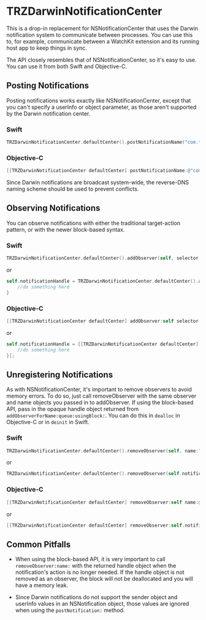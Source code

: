 # TRZDarwinNotificationCenter

This is a drop-in replacement for NSNotificationCenter that uses the Darwin notification system to communicate between processes. You can use this to, for example, communicate between a WatchKit extension and its running host app to keep things in sync.

The API closely resembles that of NSNotificationCenter, so it's easy to use. You can use it from both Swift and Objective-C.

## Posting Notifications

Posting notifications works exactly like NSNotificationCenter, except that you can't specify a userInfo or object parameter, as those aren't supported by the Darwin notification center. 

### Swift

```swift
TRZDarwinNotificationCenter.defaultCenter().postNotificationName("com.thomasrzhao.TRZDemoNotification")
```

### Objective-C

```objective-c
[[TRZDarwinNotificationCenter defaultCenter] postNotificationName:@"com.thomasrzhao.TRZDemoNotification"];
```

Since Darwin notifications are broadcast system-wide, the reverse-DNS naming scheme should be used to prevent conflicts.


## Observing Notifications

You can observe notifications with either the traditional target-action pattern, or with the newer block-based syntax.

### Swift

```swift
TRZDarwinNotificationCenter.defaultCenter().addObserver(self, selector:Selector("receivedNotification:"), name:"com.thomasrzhao.TRZDemoNotification")
```

or

```swift
self.notificationHandle = TRZDarwinNotificationCenter.defaultCenter().addObserverForName("com.thomasrzhao.TRZDemoNotification", queue: nil) { (notification) -> Void in
    //do something here
}
```

### Objective-C


```objective-c
[[TRZDarwinNotificationCenter defaultCenter] addObserver:self selector:@selector(receivedNotification:) name:@"com.thomasrzhao.TRZDemoNotification"];
```

or

```objective-c
self.notificationHandle = [[TRZDarwinNotificationCenter defaultCenter] addObserverForName:@"com.thomasrzhao.TRZDemoNotification" queue:nil usingBlock:^(NSNotification* notification) {
    //do something here
}];
```


## Unregistering Notifications

As with NSNotificationCenter, it's important to remove observers to avoid memory errors. To do so, just call removeObserver with the same observer and name objects you passed in to addObserver. If using the block-based API, pass in the opaque handle object returned from `addObserverForName:queue:usingBlock:`. You can do this in `dealloc` in Objective-C or in `deinit` in Swift.


### Swift

```swift
TRZDarwinNotificationCenter.defaultCenter().removeObserver(self, name:"com.thomasrzhao.TRZDemoNotification")
```

or

```swift
TRZDarwinNotificationCenter.defaultCenter().removeObserver(self.notificationHandle, name:"com.thomasrzhao.TRZDemoNotification")
```

### Objective-C

```objective-c
[[TRZDarwinNotificationCenter defaultCenter] removeObserver:self name:@"com.thomasrzhao.TRZDemoNotification"];
```

or

```objective-c
[[TRZDarwinNotificationCenter defaultCenter] removeObserver:self.notificationHandle name:@"com.thomasrzhao.TRZDemoNotification"];
```

## Common Pitfalls

 - When using the block-based API, it is very important to call `removeObserver:name:` with the returned handle object when the notification's action is no longer needed. If the handle object is not removed as an observer, the block will not be deallocated and you will have a memory leak.

 - Since Darwin notifications do not support the sender object and userInfo values in an NSNotification object, those values are ignored when using the `postNotification:` method.

